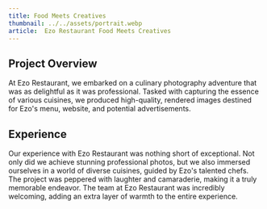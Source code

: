 ```yaml
---
title: Food Meets Creatives
thumbnail: ../../assets/portrait.webp
article:  Ezo Restaurant Food Meets Creatives
---
```


## Project Overview

At Ezo Restaurant, we embarked on a culinary photography adventure that was as delightful as it was professional. Tasked with capturing the essence of various cuisines, we produced high-quality, rendered images destined for Ezo's menu, website, and potential advertisements.

## Experience

Our experience with Ezo Restaurant was nothing short of exceptional. Not only did we achieve stunning professional photos, but we also immersed ourselves in a world of diverse cuisines, guided by Ezo's talented chefs. The project was peppered with laughter and camaraderie, making it a truly memorable endeavor. The team at Ezo Restaurant was incredibly welcoming, adding an extra layer of warmth to the entire experience.



